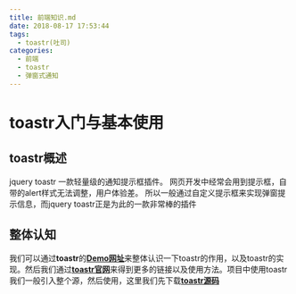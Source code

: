 ```yaml
---
title: 前端知识.md
date: 2018-08-17 17:53:44
tags: 
  - toastr(吐司)
categories:
  - 前端
  - toastr
  - 弹窗式通知
---
```

# toastr入门与基本使用

## toastr概述

 jquery toastr 一款轻量级的通知提示框插件。
  网页开发中经常会用到提示框，自带的alert样式无法调整，用户体验差。
  所以一般通过自定义提示框来实现弹窗提示信息，而jquery toastr正是为此的一款非常棒的插件
 
 ## 整体认知
 
  我们可以通过**toastr**的[**Demo网址**](https://codeseven.github.io/toastr/demo.html)来整体认识一下toastr的作用，以及toastr的实现。然后我们通过[**toastr官网**](https://codeseven.github.io/toastr/)来得到更多的链接以及使用方法。项目中使用toastr我们一般引入整个源，然后使用，这里我们先下载[**toastr源码**](https://github.com/CodeSeven/toastr)
  
  

 
